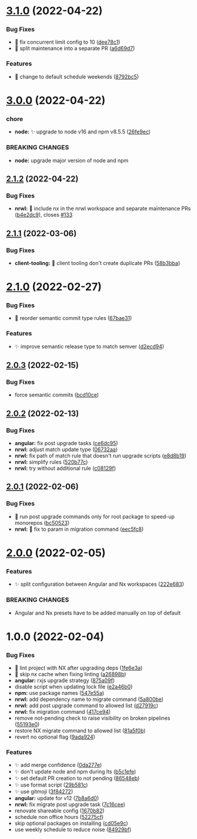 # [3.1.0](https://github.com/ng-easy/renovate-config/compare/v3.0.0...v3.1.0) (2022-04-22)


### Bug Fixes

* :bug: fix concurrent limit config to 10 ([dee78c1](https://github.com/ng-easy/renovate-config/commit/dee78c12a5fe59de2950fb4e3f97dcec323cda6b))
* :bug: split maintenance into a separate PR ([a6d69d7](https://github.com/ng-easy/renovate-config/commit/a6d69d7a9fecbe583cc01a81bdae0b9d3daa7a0e))


### Features

* :memo: change to default schedule weekends ([8792bc5](https://github.com/ng-easy/renovate-config/commit/8792bc52bc3857134487e181dd722eecf4d48c2d))

# [3.0.0](https://github.com/ng-easy/renovate-config/compare/v2.1.2...v3.0.0) (2022-04-22)


### chore

* **node:** :sparkles: upgrade to node v16 and npm v8.5.5 ([26fe9ec](https://github.com/ng-easy/renovate-config/commit/26fe9ec1e993dd025831047658ff5c2f8c8e26b1))


### BREAKING CHANGES

* **node:** upgrade major version of node and npm

## [2.1.2](https://github.com/ng-easy/renovate-config/compare/v2.1.1...v2.1.2) (2022-04-22)


### Bug Fixes

* **nrwl:** :bug: include nx in the nrwl workspace and separate maintenance PRs ([b4e2dc9](https://github.com/ng-easy/renovate-config/commit/b4e2dc97b46383dc091aa690dd891cc9308e3431)), closes [#133](https://github.com/ng-easy/renovate-config/issues/133)

## [2.1.1](https://github.com/ng-easy/renovate-config/compare/v2.1.0...v2.1.1) (2022-03-06)

### Bug Fixes

- **client-tooling:** :bug: client tooling don't create duplicate PRs ([58b3bba](https://github.com/ng-easy/renovate-config/commit/58b3bba9e88b10424a9478a003a5ddc0dee1452a))

# [2.1.0](https://github.com/ng-easy/renovate-config/compare/v2.0.3...v2.1.0) (2022-02-27)

### Bug Fixes

- :bug: reorder semantic commit type rules ([67bae31](https://github.com/ng-easy/renovate-config/commit/67bae314121e91da8ac6e5dd3282148eae2756a8))

### Features

- :sparkles: improve semantic release type to match semver ([d2ecd94](https://github.com/ng-easy/renovate-config/commit/d2ecd947c54742161c9d0fe021d0efaf72125d0c))

## [2.0.3](https://github.com/ng-easy/renovate-config/compare/v2.0.2...v2.0.3) (2022-02-15)

### Bug Fixes

- force semantic commits ([bcd10ce](https://github.com/ng-easy/renovate-config/commit/bcd10ce8038ccd913a9f266ecbd8b60c5d175440))

## [2.0.2](https://github.com/ng-easy/renovate-config/compare/v2.0.1...v2.0.2) (2022-02-13)

### Bug Fixes

- **angular:** fix post upgrade tasks ([ce6dc95](https://github.com/ng-easy/renovate-config/commit/ce6dc95a2fb0e4e0616573720221038e02972be3))
- **nrwl:** adjust match update type ([06732aa](https://github.com/ng-easy/renovate-config/commit/06732aa157ba157e4a39a4dfcca3e72f1e04993a))
- **nrwl:** fix path of match rule that doesn't run upgrade scripts ([e8d8b19](https://github.com/ng-easy/renovate-config/commit/e8d8b197917bd46d647d1b646c9c561dc4d3c425))
- **nrwl:** simplify rules ([520b77c](https://github.com/ng-easy/renovate-config/commit/520b77cfeb7655cadf6c59b4d79ddb5503729a34))
- **nrwl:** try without additional rule ([c08129f](https://github.com/ng-easy/renovate-config/commit/c08129f8490b6e55e28d63d72d55dc06219b3f8a))

## [2.0.1](https://github.com/ng-easy/renovate-config/compare/v2.0.0...v2.0.1) (2022-02-06)

### Bug Fixes

- :bug: run post upgrade commands only for root package to speed-up monorepos ([bc50523](https://github.com/ng-easy/renovate-config/commit/bc50523454c486e8560cec5a64977ea32021e258))
- **nrwl:** :bug: fix to param in migration command ([eec5fc8](https://github.com/ng-easy/renovate-config/commit/eec5fc855f44bdfcc001d2aca47010b15e97f64c))

# [2.0.0](https://github.com/ng-easy/renovate-config/compare/v1.0.0...v2.0.0) (2022-02-05)

### Features

- :sparkles: split configuration between Angular and Nx workspaces ([222e683](https://github.com/ng-easy/renovate-config/commit/222e683f3cd926a239696a25f0481ff70403e24f))

### BREAKING CHANGES

- Angular and Nx presets have to be added manually on top of default

# 1.0.0 (2022-02-04)

### Bug Fixes

- :bug: lint project with NX after upgrading deps ([1fe6e3a](https://github.com/ng-easy/renovate-config/commit/1fe6e3aa4bf96cff33214dd7a7b8eab39a1271ed))
- :bug: skip nx cache when fixing linting ([a26898b](https://github.com/ng-easy/renovate-config/commit/a26898b7a12717a31026731e831f4f60a4012149))
- **angular:** rxjs upgrade strategy ([875a09f](https://github.com/ng-easy/renovate-config/commit/875a09f11a88f1fe9312256d623d50372b32797f))
- disable script when updating lock file ([e2a46b0](https://github.com/ng-easy/renovate-config/commit/e2a46b0b568ea719816b7b7d668f5e8360f71b77))
- **npm:** use package names ([547e55a](https://github.com/ng-easy/renovate-config/commit/547e55a1466e93df6aed0f19c2db46df7810f1d0))
- **nrwl:** add dependency name to migrate command ([5a800be](https://github.com/ng-easy/renovate-config/commit/5a800be5e8ff42e8cc6d222a5dab9d3aa7160f66))
- **nrwl:** add post upgrade command to allowed list ([d27919c](https://github.com/ng-easy/renovate-config/commit/d27919cd20b9f44a413b4afe6f8ad1af82ba346b))
- **nrwl:** fix migration command ([417ce94](https://github.com/ng-easy/renovate-config/commit/417ce94e8edda89d30f19079677979ae2b7a466a))
- remove not-pending check to raise visibility on broken pipelines ([55193e0](https://github.com/ng-easy/renovate-config/commit/55193e0d5943230546b417d4c19693bb09ae4d11))
- restore NX migrate command to allowed list ([81a5f0b](https://github.com/ng-easy/renovate-config/commit/81a5f0bdf22e4059091bb3d02ab65618a3daacb8))
- revert no optional flag ([9ada924](https://github.com/ng-easy/renovate-config/commit/9ada9243e810866556e1dc9e436f2c3f7a5abb5b))

### Features

- :sparkles: add merge confidence ([0da277e](https://github.com/ng-easy/renovate-config/commit/0da277e1a19cce18f6d0c2685c72a059b71a44f3))
- :sparkles: don't update node and npm during lts ([b5c1efe](https://github.com/ng-easy/renovate-config/commit/b5c1efe4a8c298643d0c3ab64c84287ea875be60))
- :sparkles: set default PR creation to not pending ([86548eb](https://github.com/ng-easy/renovate-config/commit/86548eb8d137a4b1430257a77b46ff9e1a786bc5))
- :sparkles: use format script ([29b581c](https://github.com/ng-easy/renovate-config/commit/29b581cf863b5d56e21bf89976b0245f394e77e4))
- :sparkles: use gitmoji ([3f84272](https://github.com/ng-easy/renovate-config/commit/3f842727fb8ca07dfcd57edc3964f60283bdc9ce))
- **angular:** update for v12 ([7b8a6d0](https://github.com/ng-easy/renovate-config/commit/7b8a6d050ee91b4e27b2f872fe5808fd25771d4f))
- **nrwl:** fix migrate post upgrade task ([7c16cee](https://github.com/ng-easy/renovate-config/commit/7c16cee227d24ae37d6754e2d1e365ad3a5305d5))
- renovate shareable config ([1670b82](https://github.com/ng-easy/renovate-config/commit/1670b82a60b6c395e8a08a0c867003f50131e450))
- schedule non office hours ([52275cf](https://github.com/ng-easy/renovate-config/commit/52275cff49d74bc6dc4e883455d58f0304b3babe))
- skip optional packages on installing ([cd05e9c](https://github.com/ng-easy/renovate-config/commit/cd05e9ceffee9b810598f7847630b0402032fd7f))
- use weekly schedule to reduce noise ([84929bf](https://github.com/ng-easy/renovate-config/commit/84929bf4d7db0979816648a21b970726b57fe670))
